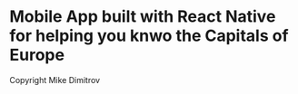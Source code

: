 # Mobile App built with React Native for helping you knwo the Capitals of Europe
Copyright Mike Dimitrov
